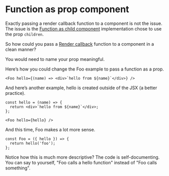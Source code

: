 # Function as prop component

Exactly passing a render callback function to a component is not the issue. The issue is the [Function as child component](pages/Function-as-child-component.md "Function as child component") implementation chose to use the prop `children`.

So how could you pass a [Render callback](pages/Render-callback.md "Render callback") function to a component in a clean manner?

You would need to name your prop meaningful.

Here’s how you could change the Foo example to pass a function as a prop.

```
<Foo hello={(name) => <div>`hello from ${name}`</div>} />
```

And here’s another example, hello is created outside of the JSX (a better practice).

```
const hello = (name) => {
  return <div>`hello from ${name}`</div>;
};
```

```
<Foo hello={hello} />
```

And this time, Foo makes a lot more sense.

```
const Foo = ({ hello }) => {
  return hello('foo');
};
```

Notice how this is much more descriptive? The code is self-documenting. You can say to yourself, "Foo calls a hello function" instead of "Foo calls something".
